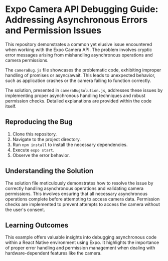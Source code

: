 # Expo Camera API Debugging Guide: Addressing Asynchronous Errors and Permission Issues

This repository demonstrates a common yet elusive issue encountered when working with the Expo Camera API. The problem involves cryptic error messages arising from mishandling asynchronous operations and camera permissions.

The `cameraBug.js` file showcases the problematic code, exhibiting improper handling of promises or async/await. This leads to unexpected behavior, such as application crashes or the camera failing to function correctly.

The solution, presented in `cameraBugSolution.js`, addresses these issues by implementing proper asynchronous handling techniques and robust permission checks. Detailed explanations are provided within the code itself.

## Reproducing the Bug

1. Clone this repository.
2. Navigate to the project directory.
3. Run `npm install` to install the necessary dependencies.
4. Execute `expo start`.
5. Observe the error behavior.

## Understanding the Solution

The solution file meticulously demonstrates how to resolve the issue by correctly handling asynchronous operations and validating camera permissions.  This involves ensuring that all necessary asynchronous operations complete before attempting to access camera data.  Permission checks are implemented to prevent attempts to access the camera without the user's consent.

## Learning Outcomes

This example offers valuable insights into debugging asynchronous code within a React Native environment using Expo. It highlights the importance of proper error handling and permission management when dealing with hardware-dependent features like the camera.